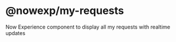 @nowexp/my-requests
===============================================
Now Experience component to display all my requests with realtime updates